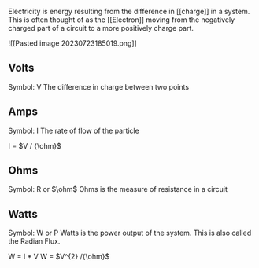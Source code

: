 Electricity is energy resulting from the difference in [[charge]] in a system. This is often thought of as the [[Electron]] moving from the negatively charged part of a circuit to a more positively charge part.

![[Pasted image 20230723185019.png]]
## Volts
Symbol: V
The difference in charge between two points
## Amps
Symbol: I
The rate of flow of the particle

I = $V / {\ohm}$
## Ohms
Symbol: R or $\ohm$ 
Ohms is the measure of resistance in a circuit

## Watts
Symbol: W or P
Watts is the power output of the system. This is also called the Radian Flux.

W = I * V
W = $V^{2} /{\ohm}$ 